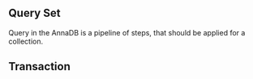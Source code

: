 ## Query Set

Query in the AnnaDB is a pipeline of steps, that should be applied for a collection.

## Transaction

